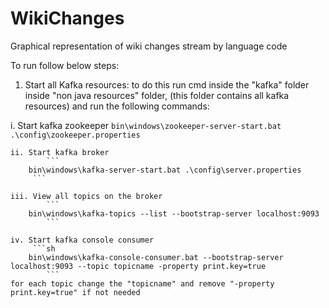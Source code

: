# WikiChanges
Graphical representation of wiki changes stream by language code


To run follow below steps:

1. Start all Kafka resources:
to do this run cmd inside the "kafka" folder inside "non java resources" folder, (this folder contains all kafka resources) and run the following commands:

i. Start kafka zookeeper
    		```
    		bin\windows\zookeeper-server-start.bat .\config\zookeeper.properties
    		```
    
  	ii. Start kafka broker
    		```
	  	bin\windows\kafka-server-start.bat .\config\server.properties
   		 ```
  
  	iii. View all topics on the broker
    		```
		bin\windows\kafka-topics --list --bootstrap-server localhost:9093
    		```
  
  	iv. Start kafka console consumer
   		 ```sh
  		bin\windows\kafka-console-consumer.bat --bootstrap-server localhost:9093 --topic topicname -property print.key=true
    		```
  	for each topic change the "topicname" and remove "-property print.key=true" if not needed 
